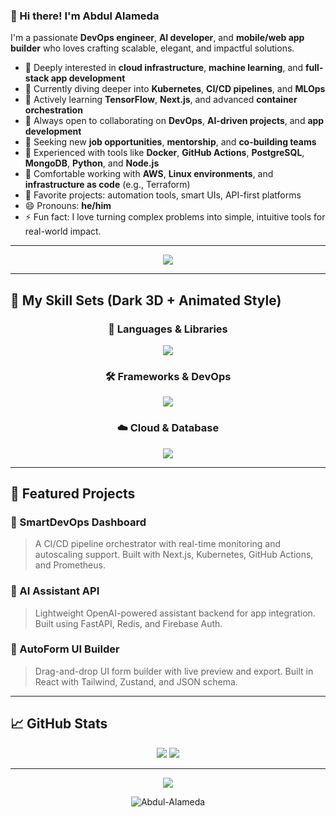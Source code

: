 ### 👋 Hi there! I'm Abdul Alameda

I'm a passionate **DevOps engineer**, **AI developer**, and **mobile/web app builder** who loves crafting scalable, elegant, and impactful solutions.

* 👀 Deeply interested in **cloud infrastructure**, **machine learning**, and **full-stack app development**
* 🚀 Currently diving deeper into **Kubernetes**, **CI/CD pipelines**, and **MLOps**
* 🌱 Actively learning **TensorFlow**, **Next.js**, and advanced **container orchestration**
* 👯 Always open to collaborating on **DevOps**, **AI-driven projects**, and **app development**
* 🤝 Seeking new **job opportunities**, **mentorship**, and **co-building teams**
* 💼 Experienced with tools like **Docker**, **GitHub Actions**, **PostgreSQL**, **MongoDB**, **Python**, and **Node.js**
* 🔧 Comfortable working with **AWS**, **Linux environments**, and **infrastructure as code** (e.g., Terraform)
* 📁 Favorite projects: automation tools, smart UIs, API-first platforms
* 😄 Pronouns: **he/him**
* ⚡ Fun fact: I love turning complex problems into simple, intuitive tools for real-world impact.

---

<p align="center">
  <img src="https://capsule-render.vercel.app/api?type=waving&color=0:4F46E5,100:10B981&height=200&section=header&text=Abdul%20Alameda&fontSize=40&fontAlignY=35&desc=DevOps%20%7C%20AI%20%7C%20Fullstack&descSize=20"/>
</p>

---

## 🧠 My Skill Sets (Dark 3D + Animated Style)

<div align="center">

### 🚀 Languages & Libraries

<a href="https://skillicons.dev">
  <img src="https://skillicons.dev/icons?i=python,js,typescript,java,react,nextjs,flutter&theme=dark&perline=6" />
</a>

### 🛠 Frameworks & DevOps

<a href="https://skillicons.dev">
  <img src="https://skillicons.dev/icons?i=django,nodejs,kubernetes,docker,githubactions,terraform,linux&theme=dark&perline=6" />
</a>

### ☁️ Cloud & Database

<a href="https://skillicons.dev">
  <img src="https://skillicons.dev/icons?i=aws,firebase,mongodb,postgres&theme=dark&perline=6" />
</a>

</div>

---

## 🧩 Featured Projects

### 🔹 SmartDevOps Dashboard

> A CI/CD pipeline orchestrator with real-time monitoring and autoscaling support. Built with Next.js, Kubernetes, GitHub Actions, and Prometheus.

### 🔹 AI Assistant API

> Lightweight OpenAI-powered assistant backend for app integration. Built using FastAPI, Redis, and Firebase Auth.

### 🔹 AutoForm UI Builder

> Drag-and-drop UI form builder with live preview and export. Built in React with Tailwind, Zustand, and JSON schema.

---

## 📈 GitHub Stats

<div align="center">
  <img src="https://github-readme-stats.vercel.app/api?username=Abdul-Alameda&show_icons=true&theme=tokyonight" />
  <img src="https://github-readme-stats.vercel.app/api/top-langs/?username=Abdul-Alameda&layout=compact&theme=tokyonight" />
</div>

---

<!-- GitHub Contribution Snake Animation -->

<div align="center">
  <img src="https://github.com/Abdul-Alameda/Abdul-Alameda/blob/output/github-contribution-grid-snake.svg" />
</div>

<p align="center">
  <img src="https://komarev.com/ghpvc/?username=Abdul-Alameda&label=Profile%20views&color=0e75b6&style=flat" alt="Abdul-Alameda" />
</p>

<!---
Abdul-Alameda/Abdul-Alameda is a ✨ special ✨ repository because its `README.md` (this file) appears on your GitHub profile.
You can click the Preview link to take a look at your changes.
--->
